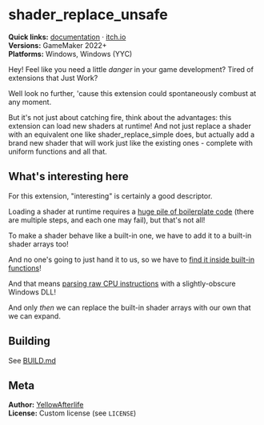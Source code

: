 # shader_replace_unsafe

**Quick links:** [documentation](https://yal.cc/docs/gm/shader_replace_unsafe/)
  · [itch.io](https://yellowafterlife.itch.io/gamemaker-shader-replace-simple)  
**Versions:** GameMaker 2022+  
**Platforms:** Windows, Windows (YYC)

Hey! Feel like you need a little _danger_ in your game development?
Tired of extensions that Just Work?

Well look no further, 'cause this extension could spontaneously combust at any moment.

But it's not just about catching fire, think about the advantages: this extension can load new shaders at runtime! And not just replace a shader with an equivalent one like shader_replace_simple does, but actually add a brand new shader that will work just like the existing ones - complete with uniform functions and all that.

## What's interesting here

For this extension, "interesting" is certainly a good descriptor.

Loading a shader at runtime requires a [huge pile of boilerplate code](shader_replace_unsafe/shader_add.cpp) (there are multiple steps, and each one may fail), but that's not all!

To make a shader behave like a built-in one, we have to add it to a built-in shader arrays too!

And no one's going to just hand it to us, so we have to [find it inside built-in functions](shader_replace_unsafe/init.cpp)!

And that means [parsing raw CPU instructions](shader_replace_unsafe/instr_tools.cpp) with a slightly-obscure Windows DLL!

And only _then_ we can replace the built-in shader arrays with our own that we can expand.

## Building

See [BUILD.md](BUILD.md)

## Meta

**Author:** [YellowAfterlife](https://github.com/YellowAfterlife)  
**License:** Custom license (see `LICENSE`)